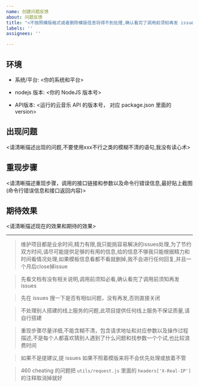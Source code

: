 ```yaml
---
name: 创建问题反馈
about: 问题反馈
title: "<不按照模版格式或者删除模版信息将得不到处理,确认看完了调用前须知再发 issues>"
labels: ''
assignees: ''

---
```


## 环境
- 系统/平台: <你的系统和平台>

- nodejs 版本: <你的 NodeJS 版本号>

- API版本: <运行的云音乐 API 的版本号， 对应 package.json 里面的 version>

## 出现问题
<请清晰描述出现的问题,不要使用xxx不行之类的模糊不清的语句,我没有读心术>

## 重现步骤
<请清晰描述重现步骤，调用的接口链接和参数以及命令行错误信息,最好贴上截图(命令行错误信息和接口返回内容)>

## 期待效果
<请清晰描述现在的效果和期待的效果>  



---

>维护项目都是业余时间,精力有限,我只能挑容易解决的issues处理,为了节约双方时间,请尽可能提供足够的有用的信息,给的信息不够我只能根据精力和时间看情况处理,如果模板信息看都不看就删掉,我不会进行任何回复,并且一个月后close掉issue

>先看文档有没有相关说明,调用前须知必看,确认看完了调用前须知再发 issues

>先在 issues 搜一下是否有相似问题，没有再发,否则直接关闭

>不处理别人搭建的线上服务的问题,此项目提供任何线上服务不保证质量,请自行搭建

>重现步骤尽量详细,不能含糊不清，包含请求地址和对应参数以及操作过程描述,不是每个人都喜欢猜别人遇到了什么问题和找参数一个个试,也比较浪费时间

>如果不是提建议,提 issues 如果不照着模版来将不会优先处理或放着不管

>460 cheating 的问题把 `utils/request.js` 里面的 `headers['X-Real-IP']` 的注释取消掉就好
